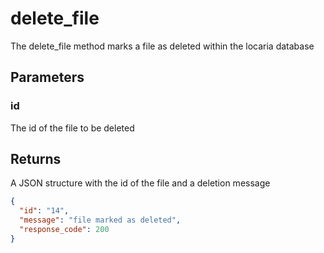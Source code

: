 # delete_file

The delete_file method marks a file as deleted within the locaria database

## Parameters

### id

The id of the file to be deleted

## Returns

A JSON structure with the id of the file and a deletion message

```json
{
  "id": "14",
  "message": "file marked as deleted",
  "response_code": 200
}
```